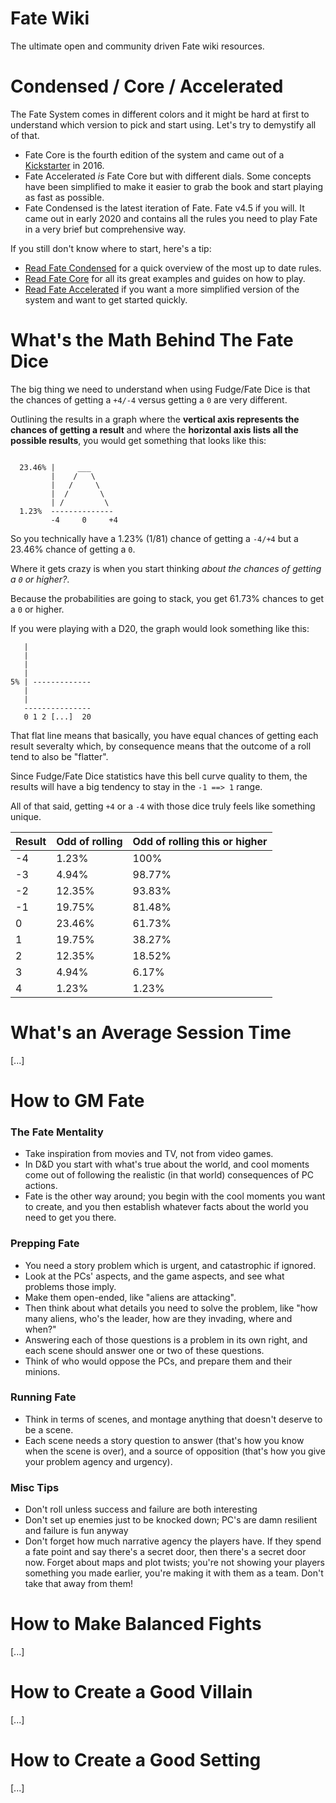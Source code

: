 # Fate Wiki

The ultimate open and community driven Fate wiki resources.

# Condensed / Core / Accelerated

<page-meta author="RPDeshaies"></page-meta>

The Fate System comes in different colors and it might be hard at first to understand which version to pick and start using. Let's try to demystify all of that.

- Fate Core is the fourth edition of the system and came out of a [Kickstarter](https://www.kickstarter.com/projects/evilhat/fate-core) in 2016.
- Fate Accelerated _is_ Fate Core but with different dials. Some concepts have been simplified to make it easier to grab the book and start playing as fast as possible.
- Fate Condensed is the latest iteration of Fate. Fate v4.5 if you will. It came out in early 2020 and contains all the rules you need to play Fate in a very brief but comprehensive way.

If you still don't know where to start, here's a tip:

- [Read Fate Condensed](/srds/condensed) for a quick overview of the most up to date rules.
- [Read Fate Core](/srds/core) for all its great examples and guides on how to play.
- [Read Fate Accelerated](/srds/accelerated) if you want a more simplified version of the system and want to get started quickly.

# What's the Math Behind The Fate Dice

<page-meta author="RPDeshaies"></page-meta>

The big thing we need to understand when using Fudge/Fate Dice is that the chances of getting a `+4/-4` versus getting a `0` are very different.

Outlining the results in a graph where the **vertical axis represents the chances of getting a result** and where the **horizontal axis lists all the possible results**, you would get something that looks like this:

```

  23.46% |     ___
         |    /   \
         |   /     \
         |  /       \
         | /         \
  1.23%  --------------
         -4     0     +4
```

So you technically have a 1.23% (1/81) chance of getting a `-4/+4` but a 23.46% chance of getting a `0`.

Where it gets crazy is when you start thinking _about the chances of getting a `0` or higher?_.

Because the probabilities are going to stack, you get 61.73% chances to get a `0` or higher.

If you were playing with a D20, the graph would look something like this:

```
   |
   |
   |
   |
5% | -------------
   |
   |
   ---------------
   0 1 2 [...]  20

```

That flat line means that basically, you have equal chances of getting each result severalty which, by consequence means that the outcome of a roll tend to also be "flatter".

Since Fudge/Fate Dice statistics have this bell curve quality to them, the results will have a big tendency to stay in the `-1 ==> 1` range.

All of that said, getting `+4` or a `-4` with those dice truly feels like something unique.

| Result | Odd of rolling | Odd of rolling this or higher |
| ------ | -------------- | ----------------------------- |
| -4     | 1.23%          | 100%                          |
| -3     | 4.94%          | 98.77%                        |
| -2     | 12.35%         | 93.83%                        |
| -1     | 19.75%         | 81.48%                        |
| 0      | 23.46%         | 61.73%                        |
| 1      | 19.75%         | 38.27%                        |
| 2      | 12.35%         | 18.52%                        |
| 3      | 4.94%          | 6.17%                         |
| 4      | 1.23%          | 1.23%                         |

# What's an Average Session Time

[...]

# How to GM Fate

<page-meta author="Dgerrimea"></page-meta>

### The Fate Mentality

- Take inspiration from movies and TV, not from video games.
- In D&D you start with what's true about the world, and cool moments come out of following the realistic (in that world) consequences of PC actions.
- Fate is the other way around; you begin with the cool moments you want to create, and you then establish whatever facts about the world you need to get you there.

### Prepping Fate

- You need a story problem which is urgent, and catastrophic if ignored.
- Look at the PCs' aspects, and the game aspects, and see what problems those imply.
- Make them open-ended, like "aliens are attacking".
- Then think about what details you need to solve the problem, like "how many aliens, who's the leader, how are they invading, where and when?"
- Answering each of those questions is a problem in its own right, and each scene should answer one or two of these questions.
- Think of who would oppose the PCs, and prepare them and their minions.

### Running Fate

- Think in terms of scenes, and montage anything that doesn't deserve to be a scene.
- Each scene needs a story question to answer (that's how you know when the scene is over), and a source of opposition (that's how you give your problem agency and urgency).
  ​

### Misc Tips

- Don't roll unless success and failure are both interesting
- Don't set up enemies just to be knocked down; PC's are damn resilient and failure is fun anyway
- Don't forget how much narrative agency the players have. If they spend a fate point and say there's a secret door, then there's a secret door now. Forget about maps and plot twists; you're not showing your players something you made earlier, you're making it with them as a team. Don't take that away from them!

# How to Make Balanced Fights

[...]

# How to Create a Good Villain

[...]

# How to Create a Good Setting

[...]
